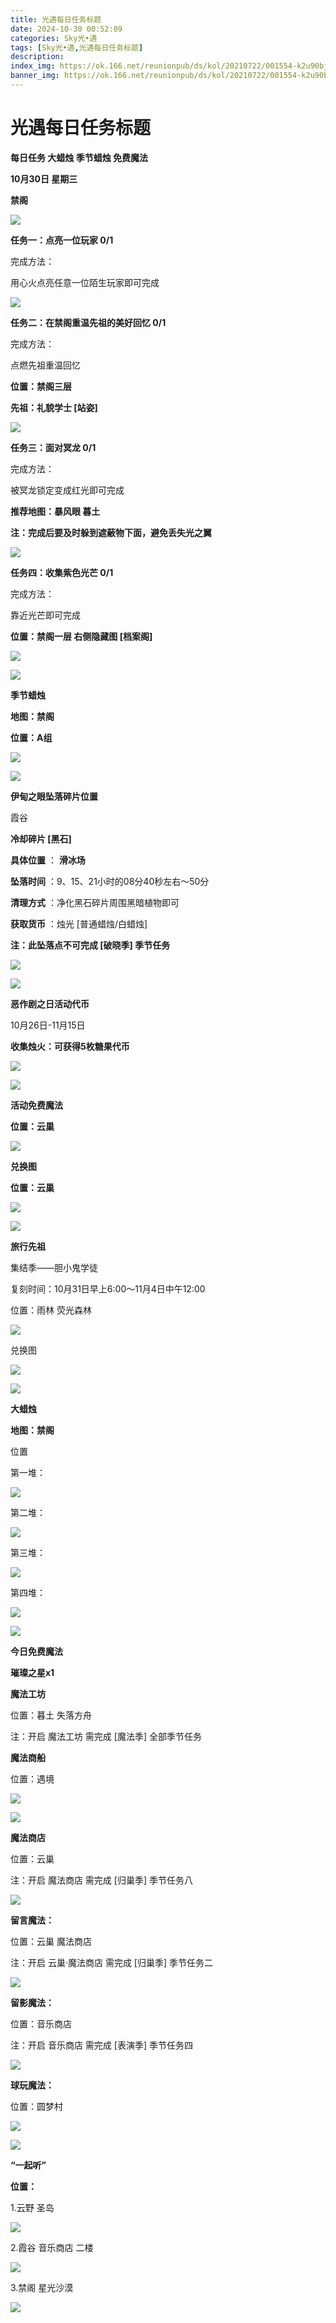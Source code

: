 ```yaml
---
title: 光遇每日任务标题
date: 2024-10-30 00:52:09
categories: Sky光•遇
tags: [Sky光•遇,光遇每日任务标题]
description: 
index_img: https://ok.166.net/reunionpub/ds/kol/20210722/001554-k2u90bj7ay.png?imageView&thumbnail=600x0&type=jpg
banner_img: https://ok.166.net/reunionpub/ds/kol/20210722/001554-k2u90bj7ay.png?imageView&thumbnail=600x0&type=jpg
---
```

# 光遇每日任务标题
**每日任务 大蜡烛 季节蜡烛 免费魔法**

 **10月30日 星期三**

 **禁阁**

![](https://img.166.net/reunionpub/1_kol_20241030_4fd90b7f03e65123af7576fd0333474b.jpeg)

 **任务一：点亮一位玩家 0/1**

完成方法：

用心火点亮任意一位陌生玩家即可完成

![](https://img.166.net/reunionpub/1_kol_20241030_f3a3467f136678966806ceb1284af49f.jpeg)

 **任务二：在禁阁重温先祖的美好回忆 0/1**

完成方法：

点燃先祖重温回忆

 **位置：禁阁三层**

 **先祖：礼貌学士 [站姿]**

![](https://img.166.net/reunionpub/1_kol_20241030_715565be3eaa6e837edd630b27cdf187.jpeg)

 **任务三：面对冥龙 0/1**

完成方法：

被冥龙锁定变成红光即可完成

 **推荐地图：暴风眼 暮土**

 **注：完成后要及时躲到遮蔽物下面，避免丢失光之翼**

![](https://img.166.net/reunionpub/1_kol_20241030_3e3fdfc080912f25db56050173e0e0f8.jpeg)

 **任务四：收集紫色光芒 0/1**

完成方法：

靠近光芒即可完成

 **位置：禁阁一层 右侧隐藏图 [档案阁]**

![](https://img.166.net/reunionpub/1_kol_20241030_3683e03b4db686e7f8ecbaf11de4056c.jpeg)

![](https://img.166.net/reunionpub/ds/kol/20240127/072300-y4gsrkwvcm.png)

 **季节蜡烛**

 **地图：禁阁**

 **位置：A组**

![](https://img.166.net/reunionpub/1_kol_20241029_c607d8c7d65d61d953ae9651baef43e5.jpeg)

![](https://img.166.net/reunionpub/ds/kol/20240127/072300-y4gsrkwvcm.png)

 **伊甸之眼坠落碎片位置**

霞谷

 **冷却碎片 [黑石]**

 **具体位置** ： **滑冰场**

 **坠落时间** ：9、15、21小时的08分40秒左右～50分

 **清理方式** ：净化黑石碎片周围黑暗植物即可

 **获取货币** ：烛光 [普通蜡烛/白蜡烛]

 **注：此坠落点不可完成  [破晓季] 季节任务**

![](https://img.166.net/reunionpub/1_kol_20241029_6ad29ec8c896f3fec4a05663f56d0a6b.jpeg)

![](https://img.166.net/reunionpub/ds/kol_server/20240717/003917-8p704dsqv9.png)

 **恶作剧之日活动代币**

10月26日-11月15日

 **收集烛火：可获得5枚糖果代币**

![](https://img.166.net/reunionpub/1_kol_20241028_97a04e665b69ff1ef859abd9e7c53b7f.jpeg)

![](https://img.166.net/reunionpub/1_kol_20241028_5cc83efc35705f67a57b4e7eebe812ca.jpeg)

 **活动免费魔法**

 **位置：云巢**

![](https://img.166.net/reunionpub/1_kol_20241028_5805c551630540f8feeb9d6d7fd59651.jpeg)

 **兑换图**

 **﻿位置：云巢**

![](https://img.166.net/reunionpub/1_kol_20241028_e5e319c785869fc2e245d9aa8befb3e1.jpeg)

![](https://img.166.net/reunionpub/ds/kol_server/20240717/003917-8p704dsqv9.png)

 **旅行先祖**

集结季——胆小鬼学徒

复刻时间：10月31日早上6:00～11月4日中午12:00

位置：雨林 荧光森林

![](https://img.166.net/reunionpub/1_kol_20241029_b6c0e4f53ab77722d142bd918d11845a.jpeg)

兑换图

![](https://img.166.net/reunionpub/1_kol_20241029_79a8097f021d3012fc67847e89958117.jpeg)

![](https://img.166.net/reunionpub/ds/kol_server/20240717/003917-8p704dsqv9.png)

 **大蜡烛**

 **地图：禁阁**

位置

第一堆：

![](https://img.166.net/reunionpub/1_kol_20241029_a64ef5fb10c32dd618487cc71c9cdd90.jpeg)

第二堆：

![](https://img.166.net/reunionpub/1_kol_20241029_e81e4fae3d195477a3178fb8778d7c55.jpeg)

第三堆：

![](https://img.166.net/reunionpub/1_kol_20241029_30eb2565b9976e20f677350ba0abf0f5.jpeg)

第四堆：

![](https://img.166.net/reunionpub/1_kol_20241029_5a30d44928cd56d2696b2ed94d6a0297.jpeg)

 **![](https://img.166.net/reunionpub/ds/kol/20231014/004048-gyt2imp830.png)**

 **今日免费魔法**

 **璀璨之星x1**

 **魔法工坊**

位置：暮土 失落方舟

注：开启 魔法工坊 需完成 [魔法季] 全部季节任务

 **魔法商船**

位置：遇境

 **![](https://img.166.net/reunionpub/ds/kol/20231014/004605-qmuiowanf4.png)**

![](https://img.166.net/reunionpub/1_kol_20241029_42e858927b6faea29aa41a181727dc76.jpeg)

 **魔法商店**

位置：云巢

注：开启 魔法商店 需完成 [归巢季] 季节任务八

![](https://img.166.net/reunionpub/1_kol_20241029_94b050f98e0dad9d76281063303e323a.jpeg)

 **留言魔法：**

位置：云巢 魔法商店

注：开启 云巢·魔法商店 需完成 [归巢季] 季节任务二

![](https://img.166.net/reunionpub/ds/kol/20240104/233540-rs5n8klws2.jpg)

 **留影魔法：**

位置：音乐商店

注：开启 音乐商店 需完成 [表演季] 季节任务四

![](https://img.166.net/reunionpub/ds/kol/20240428/232643-hrkcnvb1jq.jpeg)

 **球玩魔法：**

位置：圆梦村

 **![](https://img.166.net/reunionpub/ds/kol/20231014/005022-4hnlvzm7iu.png)**

 **![](https://img.166.net/reunionpub/ds/kol/20231220/070757-w9oeg612sl.png)**

 **“一起听”**

 **位置：**

1.云野 圣岛

**![](https://img.166.net/reunionpub/ds/kol/20231220/071109-so6aef3jyr.jpeg)**

2.霞谷 音乐商店 二楼

**![](https://img.166.net/reunionpub/ds/kol/20231220/071120-naym3f5u4g.jpeg)**

3.禁阁 星光沙漠

 **![](https://img.166.net/reunionpub/ds/kol/20231220/071136-p6b05krfu4.png)**

